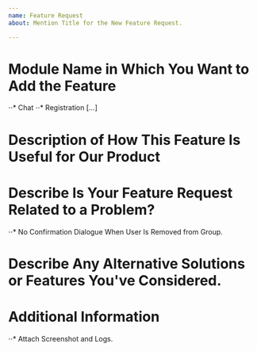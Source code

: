 ```yaml
---
name: Feature Request
about: Mention Title for the New Feature Request.

---
```


# Module Name in Which You Want to Add the Feature 
⋅⋅* Chat 
⋅⋅* Registration [...]


# Description of How This Feature Is Useful for Our Product



# Describe Is Your Feature Request Related to a Problem? 
⋅⋅* No Confirmation Dialogue When User Is Removed from Group.



# Describe  Any Alternative Solutions or Features You've Considered.



# Additional Information
⋅⋅* Attach Screenshot and Logs.
